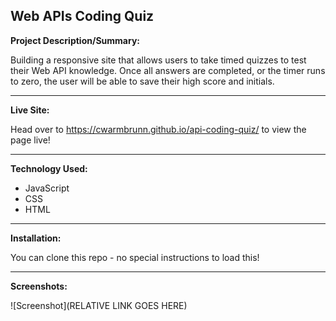 ## Web APIs Coding Quiz

**Project Description/Summary:**

Building a responsive site that allows users to take timed quizzes to test their Web API knowledge. Once all answers are completed, or the timer runs to zero, the user will be able to save their high score and initials.

---

**Live Site:**

Head over to https://cwarmbrunn.github.io/api-coding-quiz/ to view the page live!

---

**Technology Used:**

- JavaScript
- CSS
- HTML

---

**Installation:**

You can clone this repo - no special instructions to load this!

---

**Screenshots:**

![Screenshot](RELATIVE LINK GOES HERE)
